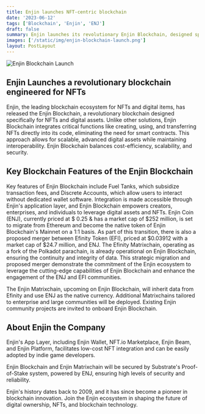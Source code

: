 ```yaml
---
title: Enjin launches NFT-centric blockchain
date: '2023-06-12'
tags: ['Blockchain', 'Enjin', 'ENJ']
draft: false
summary: Enjin launches its revolutionary Enjin Blockchain, designed specifically for NFTs, offering advanced capabilities, scalability, and a user-friendly experience, while merging Enjin Coin (ENJ) and Efinity Token (EFI) to enhance the ecosystem.
images: ['/static/img/enjin-blockchain-launch.png']
layout: PostLayout
---
```


<TOCInline toc={props.toc} asDisclosure toHeading={3} />

![Enjin Blockchain Launch](/static/img/enjin-blockchain-launch.png)

## Enjin Launches a revolutionary blockchain engineered for NFTs

Enjin, the leading blockchain ecosystem for NFTs and digital items, has released the Enjin Blockchain, a revolutionary blockchain designed specifically for NFTs and digital assets. Unlike other solutions, Enjin Blockchain integrates critical functions like creating, using, and transferring NFTs directly into its code, eliminating the need for smart contracts. This approach allows for scalable, advanced digital assets while maintaining interoperability. Enjin Blockchain balances cost-efficiency, scalability, and security.

## Key Blockchain Features of the Enjin Blockchain

Key features of Enjin Blockchain include Fuel Tanks, which subsidize transaction fees, and Discrete Accounts, which allow users to interact without dedicated wallet software. Integration is made accessible through Enjin's application layer, and Enjin Blockchain empowers creators, enterprises, and individuals to leverage digital assets and NFTs.
Enjin Coin (ENJ), currently priced at $ 0.25 & has a market cap of $252 million, is set to migrate from Ethereum and become the native token of Enjin Blockchain's Mainnet on a 1:1 basis. As part of this transition, there is also a proposed merger between Efinity Token (EFI), priced at $0.03912 with a market cap of $24.7 million, and ENJ. The Efinity Matrixchain, operating as a fork of the Polkadot parachain, is already operational on Enjin Blockchain, ensuring the continuity and integrity of data. This strategic migration and proposed merger demonstrate the commitment of the Enjin ecosystem to leverage the cutting-edge capabilities of Enjin Blockchain and enhance the engagement of the ENJ and EFI communities.

The Enjin Matrixchain, upcoming on Enjin Blockchain, will inherit data from Efinity and use ENJ as the native currency. Additional Matrixchains tailored to enterprise and large communities will be deployed. Existing Enjin community projects are invited to onboard Enjin Blockchain.

## About Enjin the Company

Enjin's App Layer, including Enjin Wallet, NFT.io Marketplace, Enjin Beam, and Enjin Platform, facilitates low-cost NFT integration and can be easily adopted by indie game developers.

Enjin Blockchain and Enjin Matrixchain will be secured by Substrate's Proof-of-Stake system, powered by ENJ, ensuring high levels of security and reliability.

Enjin's history dates back to 2009, and it has since become a pioneer in blockchain innovation. Join the Enjin ecosystem in shaping the future of digital ownership, NFTs, and blockchain technology.
